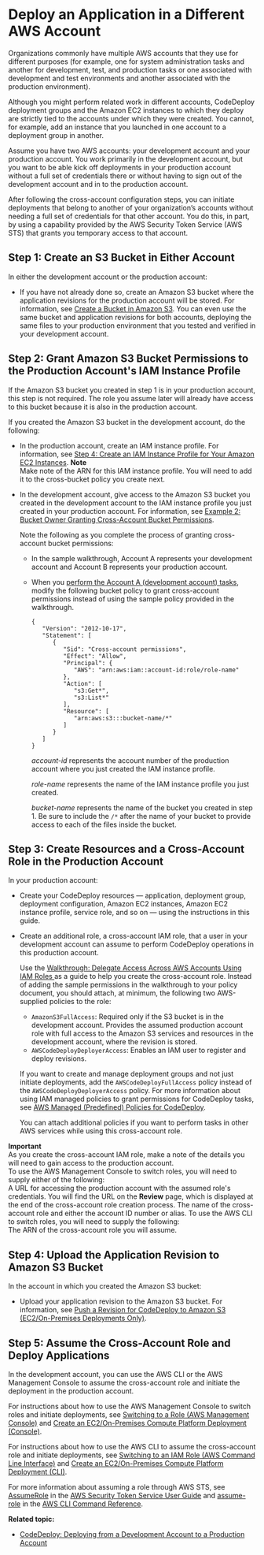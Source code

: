 # Deploy an Application in a Different AWS Account<a name="deployments-cross-account"></a>

Organizations commonly have multiple AWS accounts that they use for different purposes \(for example, one for system administration tasks and another for development, test, and production tasks or one associated with development and test environments and another associated with the production environment\)\.

Although you might perform related work in different accounts, CodeDeploy deployment groups and the Amazon EC2 instances to which they deploy are strictly tied to the accounts under which they were created\. You cannot, for example, add an instance that you launched in one account to a deployment group in another\.

Assume you have two AWS accounts: your development account and your production account\. You work primarily in the development account, but you want to be able kick off deployments in your production account without a full set of credentials there or without having to sign out of the development account and in to the production account\. 

After following the cross\-account configuration steps, you can initiate deployments that belong to another of your organization’s accounts without needing a full set of credentials for that other account\. You do this, in part, by using a capability provided by the AWS Security Token Service \(AWS STS\) that grants you temporary access to that account\. 

## Step 1: Create an S3 Bucket in Either Account<a name="deployments-cross-account-1-create-s3-bucket"></a>

In either the development account or the production account:
+ If you have not already done so, create an Amazon S3 bucket where the application revisions for the production account will be stored\. For information, see [Create a Bucket in Amazon S3](https://docs.aws.amazon.com/AmazonS3/latest/gsg/CreatingABucket.html)\. You can even use the same bucket and application revisions for both accounts, deploying the same files to your production environment that you tested and verified in your development account\.

## Step 2: Grant Amazon S3 Bucket Permissions to the Production Account's IAM Instance Profile<a name="deployments-cross-account-2-grant-bucket-permissions"></a>

If the Amazon S3 bucket you created in step 1 is in your production account, this step is not required\. The role you assume later will already have access to this bucket because it is also in the production account\.

If you created the Amazon S3 bucket in the development account, do the following:
+ In the production account, create an IAM instance profile\. For information, see [Step 4: Create an IAM Instance Profile for Your Amazon EC2 Instances](getting-started-create-iam-instance-profile.md)\. 
**Note**  
Make note of the ARN for this IAM instance profile\. You will need to add it to the cross\-bucket policy you create next\.
+ In the development account, give access to the Amazon S3 bucket you created in the development account to the IAM instance profile you just created in your production account\. For information, see [ Example 2: Bucket Owner Granting Cross\-Account Bucket Permissions](https://docs.aws.amazon.com/AmazonS3/latest/dev/example-walkthroughs-managing-access-example2.html)\. 

  Note the following as you complete the process of granting cross\-account bucket permissions:
  + In the sample walkthrough, Account A represents your development account and Account B represents your production account\. 
  + When you [perform the Account A \(development account\) tasks](https://docs.aws.amazon.com/AmazonS3/latest/dev/example-walkthroughs-managing-access-example2.html#access-policies-walkthrough-cross-account-permissions-acctA-tasks), modify the following bucket policy to grant cross\-account permissions instead of using the sample policy provided in the walkthrough\.

    ```
    {
       "Version": "2012-10-17",
       "Statement": [
          {
             "Sid": "Cross-account permissions",
             "Effect": "Allow",
             "Principal": {
                "AWS": "arn:aws:iam::account-id:role/role-name" 
             },
             "Action": [
                "s3:Get*",
                "s3:List*"
             ],
             "Resource": [
                "arn:aws:s3:::bucket-name/*"
             ]
          }
       ]
    }
    ```

    *account\-id* represents the account number of the production account where you just created the IAM instance profile\.

    *role\-name* represents the name of the IAM instance profile you just created\.

    *bucket\-name* represents the name of the bucket you created in step 1\. Be sure to include the `/*` after the name of your bucket to provide access to each of the files inside the bucket\.

## Step 3: Create Resources and a Cross\-Account Role in the Production Account<a name="deployments-cross-account-3-create-resources-and-role"></a>

In your production account:
+ Create your CodeDeploy resources — application, deployment group, deployment configuration, Amazon EC2 instances, Amazon EC2 instance profile, service role, and so on — using the instructions in this guide\.
+ Create an additional role, a cross\-account IAM role, that a user in your development account can assume to perform CodeDeploy operations in this production account\. 

  Use the [Walkthrough: Delegate Access Across AWS Accounts Using IAM Roles ](https://docs.aws.amazon.com/IAM/latest/UserGuide/walkthru_cross-account-with-roles.html) as a guide to help you create the cross\-account role\. Instead of adding the sample permissions in the walkthrough to your policy document, you should attach, at minimum, the following two AWS\-supplied policies to the role: 
  + `AmazonS3FullAccess`: Required only if the S3 bucket is in the development account\. Provides the assumed production account role with full access to the Amazon S3 services and resources in the development account, where the revision is stored\. 
  + `AWSCodeDeployDeployerAccess`: Enables an IAM user to register and deploy revisions\. 

  If you want to create and manage deployment groups and not just initiate deployments, add the `AWSCodeDeployFullAccess` policy instead of the `AWSCodeDeployDeployerAccess` policy\. For more information about using IAM managed policies to grant permissions for CodeDeploy tasks, see [AWS Managed \(Predefined\) Policies for CodeDeploy](auth-and-access-control-iam-identity-based-access-control.md#managed-policies)\. 

  You can attach additional policies if you want to perform tasks in other AWS services while using this cross\-account role\.

**Important**  
As you create the cross\-account IAM role, make a note of the details you will need to gain access to the production account\.  
To use the AWS Management Console to switch roles, you will need to supply either of the following:  
A URL for accessing the production account with the assumed role's credentials\. You will find the URL on the **Review** page, which is displayed at the end of the cross\-account role creation process\.
The name of the cross\-account role and either the account ID number or alias\. 
To use the AWS CLI to switch roles, you will need to supply the following:  
The ARN of the cross\-account role you will assume\.

## Step 4: Upload the Application Revision to Amazon S3 Bucket<a name="deployments-cross-account-4-upload-application-revision"></a>

In the account in which you created the Amazon S3 bucket:
+ Upload your application revision to the Amazon S3 bucket\. For information, see [Push a Revision for CodeDeploy to Amazon S3 \(EC2/On\-Premises Deployments Only\)](application-revisions-push.md)\. 

## Step 5: Assume the Cross\-Account Role and Deploy Applications<a name="deployments-cross-account-5-assume-role-and-deploy"></a>

In the development account, you can use the AWS CLI or the AWS Management Console to assume the cross\-account role and initiate the deployment in the production account\. 

For instructions about how to use the AWS Management Console to switch roles and initiate deployments, see [Switching to a Role \(AWS Management Console\)](https://docs.aws.amazon.com/IAM/latest/UserGuide/id_roles_use_switch-role-console.html) and [Create an EC2/On\-Premises Compute Platform Deployment \(Console\)](deployments-create-console.md)\.

For instructions about how to use the AWS CLI to assume the cross\-account role and initiate deployments, see [Switching to an IAM Role \(AWS Command Line Interface\)](https://docs.aws.amazon.com/IAM/latest/UserGuide/id_roles_use_switch-role-cli.html) and [Create an EC2/On\-Premises Compute Platform Deployment \(CLI\)](deployments-create-cli.md)\.

For more information about assuming a role through AWS STS, see [AssumeRole](https://docs.aws.amazon.com/STS/latest/APIReference/API_AssumeRole.html) in the [AWS Security Token Service User Guide](https://docs.aws.amazon.com/STS/latest/APIReference/Welcome.html) and [assume\-role](https://docs.aws.amazon.com/cli/latest/reference/sts/assume-role.html) in the [AWS CLI Command Reference](https://docs.aws.amazon.com/cli/latest/reference/)\.

**Related topic:**
+ [CodeDeploy: Deploying from a Development Account to a Production Account](http://aws.amazon.com/blogs/devops/aws-codedeploy-deploying-from-a-development-account-to-a-production-account/)